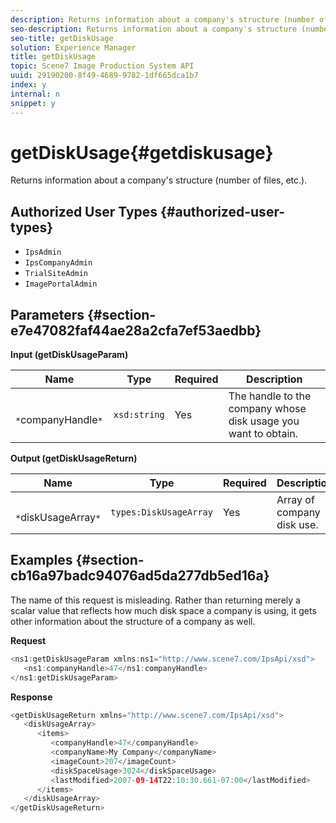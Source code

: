 ```yaml
---
description: Returns information about a company's structure (number of files, etc.).
seo-description: Returns information about a company's structure (number of files, etc.).
seo-title: getDiskUsage
solution: Experience Manager
title: getDiskUsage
topic: Scene7 Image Production System API
uuid: 29190200-8f49-4689-9782-1df665dca1b7
index: y
internal: n
snippet: y
---
```


# getDiskUsage{#getdiskusage}

Returns information about a company's structure (number of files, etc.).

## Authorized User Types {#authorized-user-types}

* `IpsAdmin` 
* `IpsCompanyAdmin` 
* `TrialSiteAdmin` 
* `ImagePortalAdmin`

## Parameters {#section-e7e47082faf44ae28a2cfa7ef53aedbb}

**Input (getDiskUsageParam)** 

|  Name  | Type  | Required  | Description  |
|---|---|---|---|
|  ` *`companyHandle`*`  | `xsd:string`  | Yes  | The handle to the company whose disk usage you want to obtain.  |

**Output (getDiskUsageReturn)** 

|  Name  | Type  | Required  | Description  |
|---|---|---|---|
|  ` *`diskUsageArray`*`  | `types:DiskUsageArray`  | Yes  | Array of company disk use.  |

## Examples {#section-cb16a97badc94076ad5da277db5ed16a}

The name of this request is misleading. Rather than returning merely a scalar value that reflects how much disk space a company is using, it gets other information about the structure of a company as well.

**Request** 

```java
<ns1:getDiskUsageParam xmlns:ns1="http://www.scene7.com/IpsApi/xsd">
   <ns1:companyHandle>47</ns1:companyHandle>
</ns1:getDiskUsageParam>
```

**Response** 

```java
<getDiskUsageReturn xmlns="http://www.scene7.com/IpsApi/xsd">
   <diskUsageArray>
      <items>
         <companyHandle>47</companyHandle>
         <companyName>My Company</companyName>
         <imageCount>207</imageCount>
         <diskSpaceUsage>3024</diskSpaceUsage>
         <lastModified>2007-09-14T22:10:30.661-07:00</lastModified>
      </items>
   </diskUsageArray>
</getDiskUsageReturn>
```

